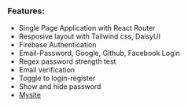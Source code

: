### Features:
* Single Page Application with React Router
* Resposive layout with Tailwind css, DaisyUI
* Firebase Authentication
* Email-Password, Google, Github, Facebook Login
* Regex password strength test
* Email verification
* Toggle to login-register
* Show and hide password
* [Mysite](https://fir-auth-2e93d.web.app/) 
